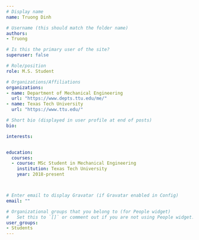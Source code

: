 ```yaml
---
# Display name
name: Truong Dinh

# Username (this should match the folder name)
authors:
- Truong

# Is this the primary user of the site?
superuser: false

# Role/position
role: M.S. Student

# Organizations/Affiliations
organizations:
- name: Department of Mechanical Engineering
  url: "https://www.depts.ttu.edu/me/"
- name: Texas Tech University
  url: "https://www.ttu.edu/"

# Short bio (displayed in user profile at end of posts)
bio:

interests:


education:
  courses:
  - course: MSc Student in Mechanical Engineering
    institution: Texas Tech University
    year: 2018-present



# Enter email to display Gravatar (if Gravatar enabled in Config)
email: ""

# Organizational groups that you belong to (for People widget)
#   Set this to `[]` or comment out if you are not using People widget.  
user_groups:
- Students
---
```


